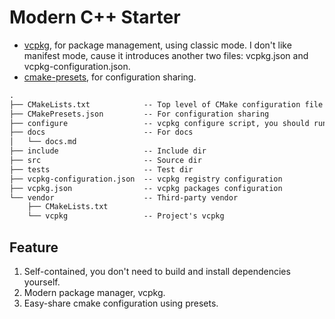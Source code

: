 # Modern C++ Starter

- [vcpkg](https://github.com/Microsoft/vcpkg), for package management, using classic mode. I don't like manifest mode, cause it introduces another two files: vcpkg.json and vcpkg-configuration.json.
- [cmake-presets](https://cmake.org/cmake/help/latest/manual/cmake-presets.7.html), for configuration sharing.

```txt
.
├── CMakeLists.txt            -- Top level of CMake configuration file
├── CMakePresets.json         -- For configuration sharing
├── configure                 -- vcpkg configure script, you should run this first
├── docs                      -- For docs
│   └── docs.md
├── include                   -- Include dir
├── src                       -- Source dir
├── tests                     -- Test dir
├── vcpkg-configuration.json  -- vcpkg registry configuration
├── vcpkg.json                -- vcpkg packages configuration
└── vendor                    -- Third-party vendor
    ├── CMakeLists.txt
    └── vcpkg                 -- Project's vcpkg
```

## Feature

1. Self-contained, you don't need to build and install dependencies yourself.
2. Modern package manager, vcpkg.
3. Easy-share cmake configuration using presets.
